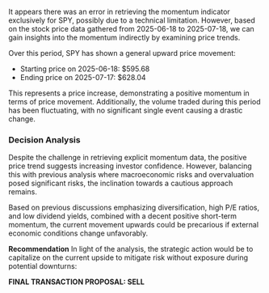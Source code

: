 It appears there was an error in retrieving the momentum indicator exclusively for SPY, possibly due to a technical limitation. However, based on the stock price data gathered from 2025-06-18 to 2025-07-18, we can gain insights into the momentum indirectly by examining price trends.

Over this period, SPY has shown a general upward price movement:
- Starting price on 2025-06-18: \$595.68
- Ending price on 2025-07-17: \$628.04

This represents a price increase, demonstrating a positive momentum in terms of price movement. Additionally, the volume traded during this period has been fluctuating, with no significant single event causing a drastic change.

### Decision Analysis
Despite the challenge in retrieving explicit momentum data, the positive price trend suggests increasing investor confidence. However, balancing this with previous analysis where macroeconomic risks and overvaluation posed significant risks, the inclination towards a cautious approach remains.

Based on previous discussions emphasizing diversification, high P/E ratios, and low dividend yields, combined with a decent positive short-term momentum, the current movement upwards could be precarious if external economic conditions change unfavorably.

**Recommendation**
In light of the analysis, the strategic action would be to capitalize on the current upside to mitigate risk without exposure during potential downturns:

**FINAL TRANSACTION PROPOSAL: SELL**
